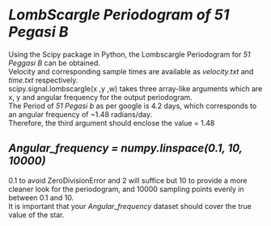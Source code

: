 # *LombScargle Periodogram of 51 Pegasi B*

Using the Scipy package in Python, the Lombscargle Periodogram for *51 Peggasi B* can be obtained.  
Velocity and corresponding sample times are available as *velocity.txt* and *time.txt* respectively.    
scipy.signal.lombscargle(x ,y ,w) takes three array-like arguments which are x, y and angular frequency for the output periodogram.  
The Period of *51 Pegasi b* as per google is 4.2 days, which corresponds to an angular frequency of ~1.48 radians/day.  
Therefore, the third argument should enclose the value = 1.48  

## *Angular_frequency =  numpy.linspace(0.1, 10, 10000)*  
0.1 to avoid ZeroDivisionError and 2 will suffice but 10 to provide a more cleaner look for the periodogram, and 10000 sampling points evenly in between 0.1 and 10.  
It is important that your *Angular_frequency* dataset should cover the true value of the star.  
